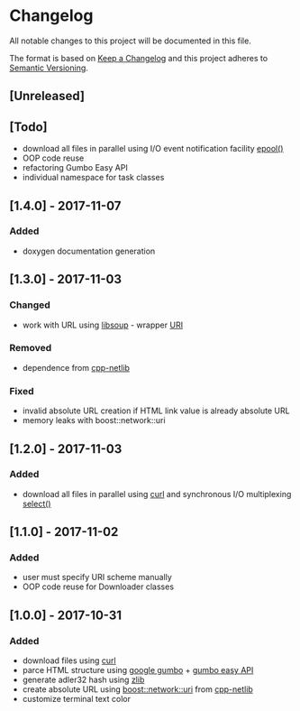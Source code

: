 # Changelog
All notable changes to this project will be documented in this file.

The format is based on [Keep a Changelog](http://keepachangelog.com/en/1.0.0/)
and this project adheres to [Semantic Versioning](http://semver.org/spec/v2.0.0.html).

## [Unreleased]

## [Todo]
- download all files in parallel using I/O event notification facility [epool()](https://linux.die.net/man/4/epoll)
- OOP code reuse
- refactoring Gumbo Easy API
- individual namespace for task classes

## [1.4.0] - 2017-11-07
### Added
- doxygen documentation generation

## [1.3.0] - 2017-11-03
### Changed
- work with URL using [libsoup](https://github.com/GNOME/libsoup) - wrapper [URI](https://github.com/chakaponden/itransition-task/blob/dev/URI.h)

### Removed
- dependence from [cpp-netlib](https://github.com/cpp-netlib/uri)

### Fixed
- invalid absolute URL creation if HTML link value is already absolute URL
- memory leaks with boost::network::uri

## [1.2.0] - 2017-11-03
### Added
- download all files in parallel using [curl](https://github.com/curl/curl) and synchronous I/O multiplexing [select()](https://linux.die.net/man/2/select)

## [1.1.0] - 2017-11-02
### Added
- user must specify URI scheme manually
- OOP code reuse for Downloader classes

## [1.0.0] - 2017-10-31
### Added
- download files using [curl](https://github.com/curl/curl)
- parce HTML structure using [google gumbo](https://github.com/google/gumbo-parser) + [gumbo easy API](https://github.com/RPG-18/EasyGumbo)
- generate adler32 hash using [zlib](https://github.com/madler/zlib)
- create absolute URL using [boost::network::uri](https://github.com/cpp-netlib/uri/blob/master/src/uri.cpp) from [cpp-netlib](https://github.com/cpp-netlib/uri)
- customize terminal text color